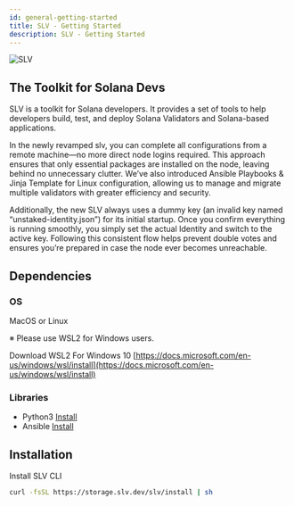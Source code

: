 ```yaml
---
id: general-getting-started
title: SLV - Getting Started
description: SLV - Getting Started
---
```


![SLV](https://storage.slv.dev/SLVogp.jpg)

## The Toolkit for Solana Devs

SLV is a toolkit for Solana developers. It provides a set of tools to help
developers build, test, and deploy Solana Validators and Solana-based
applications.

In the newly revamped slv, you can complete all configurations from a remote
machine—no more direct node logins required. This approach ensures that only
essential packages are installed on the node, leaving behind no unnecessary
clutter. We’ve also introduced Ansible Playbooks & Jinja Template for Linux
configuration, allowing us to manage and migrate multiple validators with
greater efficiency and security.

Additionally, the new SLV always uses a dummy key (an invalid key named
“unstaked-identity.json”) for its initial startup. Once you confirm everything
is running smoothly, you simply set the actual Identity and switch to the active
key. Following this consistent flow helps prevent double votes and ensures
you’re prepared in case the node ever becomes unreachable.

## Dependencies

### OS

MacOS or Linux

※ Please use WSL2 for Windows users.

Download WSL2 For Windows 10
[https://docs.microsoft.com/en-us/windows/wsl/install](https://docs.microsoft.com/en-us/windows/wsl/install)

### Libraries

- Python3 [Install](https://www.python.org/downloads/)
- Ansible [Install](https://docs.ansible.com/ansible/latest/installation_guide/index.html/)

## Installation

Install SLV CLI

```bash
curl -fsSL https://storage.slv.dev/slv/install | sh
```
